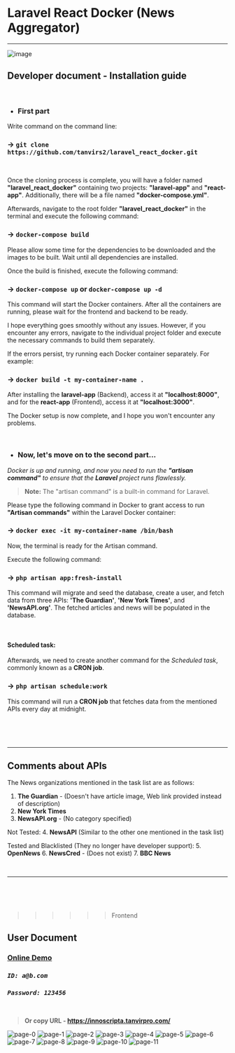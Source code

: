 Laravel React Docker  (News Aggregator)
=======================================
***

![image](https://github.com/tanvirs2/laravel_react_docker/assets/11763906/4d89fafb-0ad5-4638-9ddc-141a47a1f7da)

## Developer document - Installation guide

<br/>

+ ### First part

Write command on the command line:

### &rarr; `git clone https://github.com/tanvirs2/laravel_react_docker.git`

<br/>

Once the cloning process is complete, you will have a folder named **"laravel_react_docker"**
containing two projects: **"laravel-app"** and **"react-app"**.
Additionally, there will be a file named **"docker-compose.yml"**.

Afterwards, navigate to the root folder **"laravel_react_docker"** in the terminal
and execute the following command:

### &rarr; `docker-compose build`

Please allow some time for the dependencies to be downloaded and the images to be built.
Wait until all dependencies are installed.

Once the build is finished, execute the following command:

### &rarr; `docker-compose up` or `docker-compose up -d`

This command will start the Docker containers. After all the containers are running,
please wait for the frontend and backend to be ready.

I hope everything goes smoothly without any issues. However, if you encounter any errors,
navigate to the individual project folder and execute the necessary commands to build them separately.

If the errors persist, try running each Docker container separately. For example:

### &rarr; `docker build -t my-container-name .`

After installing the **laravel-app** (Backend), access it at **"localhost:8000"**, and for the **react-app** (Frontend), access it at **"localhost:3000"**.

The Docker setup is now complete, and I hope you won't encounter any problems.

<br/>


+ ### Now, let's move on to the second part...

*Docker is up and running, and now you need to run the **"artisan command"** to ensure that the **Laravel** project runs flawlessly.*

>**Note:** The "artisan command" is a built-in command for Laravel.

Please type the following command in Docker to grant access to run **"Artisan commands"** within the Laravel Docker container:

### &rarr; `docker exec -it my-container-name /bin/bash`

Now, the terminal is ready for the Artisan command.

Execute the following command:

### &rarr; `php artisan app:fresh-install`

This command will migrate and seed the database, create a user, and fetch data from three APIs: **'The Guardian'**, **'New York Times'**, and **'NewsAPI.org'**. The fetched articles and news will be populated in the database.

<br/>

#### Scheduled task:

Afterwards, we need to create another command for the *Scheduled task*, commonly known as a **CRON job**.

### &rarr; `php artisan schedule:work`

This command will run a **CRON job** that fetches data from the mentioned APIs every day at midnight.



<br/><br/><br/>
***
## Comments about APIs

The News organizations mentioned in the task list are as follows:

1. **The Guardian** - (Doesn't have article image, Web link provided instead of description)
2. **New York Times**
3. **NewsAPI.org** - (No category specified)

Not Tested:
4. **NewsAPI** (Similar to the other one mentioned in the task list)

Tested and Blacklisted (They no longer have developer support):
5. **OpenNews**
6. **NewsCred** - (Does not exist)
7. **BBC News**

<br/>

***

<br/><br/><br/>

>>>>>>Frontend

## User Document



### [Online Demo](https://innoscripta.tanvirpro.com/)

### *`ID: a@b.com`*
### *`Password: 123456`*

<br/>

>**Or copy URL - https://innoscripta.tanvirpro.com/**



![page-0](https://github.com/tanvirs2/laravel_react_docker/assets/11763906/32a6b3a6-6c9c-4480-b855-5dbb4cf8c2c6)
![page-1](https://github.com/tanvirs2/laravel_react_docker/assets/11763906/7e3664b3-f8a6-4cc6-a598-4db19e1ea25d)
![page-2](https://github.com/tanvirs2/laravel_react_docker/assets/11763906/892ba386-9dfe-4997-afb6-fac7598643fe)
![page-3](https://github.com/tanvirs2/laravel_react_docker/assets/11763906/7157fda9-4ad4-4dc4-9fd5-543adca467ab)
![page-4](https://github.com/tanvirs2/laravel_react_docker/assets/11763906/c52dbcae-7c1a-4683-894b-74aab08a2ead)
![page-5](https://github.com/tanvirs2/laravel_react_docker/assets/11763906/d6c6c1c8-ad43-4301-a476-786cf069a1c7)
![page-6](https://github.com/tanvirs2/laravel_react_docker/assets/11763906/5f79ae8c-73f1-4e40-8fac-b9aa9de1bc95)
![page-7](https://github.com/tanvirs2/laravel_react_docker/assets/11763906/a5f8ad03-879e-471e-a110-01e5757218c5)
![page-8](https://github.com/tanvirs2/laravel_react_docker/assets/11763906/c9941f11-ac3e-4d7d-ae89-051d3967b398)
![page-9](https://github.com/tanvirs2/laravel_react_docker/assets/11763906/7c1d476a-575f-44ce-a837-9bb29533ff04)
![page-10](https://github.com/tanvirs2/laravel_react_docker/assets/11763906/ca44e2e7-50e8-4822-b78b-ad570bac43cc)
![page-11](https://github.com/tanvirs2/laravel_react_docker/assets/11763906/e87b0c68-36a0-47b6-905d-397d6205342d)


